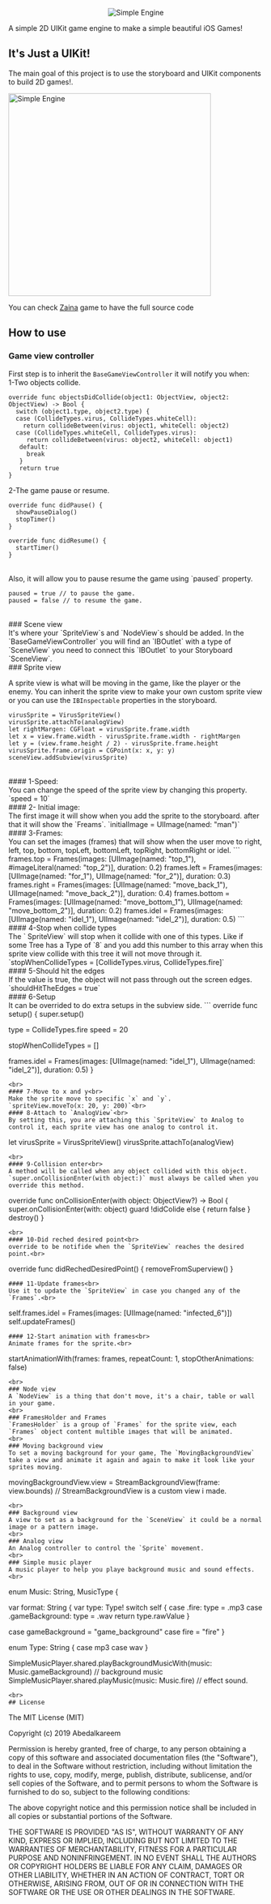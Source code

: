 <p align="center">
    <img src="cover.png" alt="Simple Engine" />
</p>

A simple 2D UIKit game engine to make a simple beautiful iOS Games!

## It's Just a UIKit!

The main goal of this project is to use the storyboard and UIKit components to build 2D games!.

<img src="screenshots/storyboard.png" alt="Simple Engine" width="400" />
<p>
You can check <a href="https://github.com/Abedalkareem/Zaina-iOS">Zaina</a> game to have the full source code
</p>

## How to use

### Game view controller
First step is to inherit the `BaseGameViewController` it will notify you when: 
<br>
1-Two objects collide.<br>
```
override func objectsDidCollide(object1: ObjectView, object2: ObjectView) -> Bool {
  switch (object1.type, object2.type) {
  case (CollideTypes.virus, CollideTypes.whiteCell):
    return collideBetween(virus: object1, whiteCell: object2)
  case (CollideTypes.whiteCell, CollideTypes.virus):
     return collideBetween(virus: object2, whiteCell: object1)
   default:
     break
   }
   return true
}
```

2-The game pause or resume.<br>
```
override func didPause() {
  showPauseDialog()
  stopTimer()
}

override func didResume() {
  startTimer()
}
```
<br>
Also, it will allow you to pause resume the game using `paused` property.<br>

```
paused = true // to pause the game.
paused = false // to resume the game.
```
<br>
### Scene view
<br>
It's where your `SpriteView`s and `NodeView`s  should be added. In the `BaseGameViewController` you will find an `IBOutlet`
with a type of `SceneView` you need to connect this `IBOutlet` to your Storyboard `SceneView`.
<br>
### Sprite view

A sprite view is what will be moving in the game, like the player or the enemy. You can inherit the sprite view
to make your own custom sprite view or you can use the `IBInspectable` properties in the storyboard.<br>
```
virusSprite = VirusSpriteView()
virusSprite.attachTo(analogView)
let rightMargen: CGFloat = virusSprite.frame.width
let x = view.frame.width - virusSprite.frame.width - rightMargen
let y = (view.frame.height / 2) - virusSprite.frame.height
virusSprite.frame.origin = CGPoint(x: x, y: y)
sceneView.addSubview(virusSprite)
```
<br>
#### 1-Speed:<br>
You can change the speed of the sprite view by changing this property.
`speed = 10`
<br>
#### 2- Initial image:<br>
The first image it will show when you add the sprite to the storyboard. after that it will show the `Freams`.
`initialImage = UIImage(named: "man")`
<br>
#### 3-Frames:<br>
You can set the images (frames) that will show when the user move to right, left, top, bottom, topLeft, bottomLeft, topRight, bottomRight or idel.
```
frames.top = Frames(images: [UIImage(named: "top_1"), #imageLiteral(named: "top_2")], duration: 0.2)
frames.left =  Frames(images: [UIImage(named: "for_1"), UIImage(named: "for_2")], duration: 0.3)
frames.right =  Frames(images: [UIImage(named: "move_back_1"), UIImage(named: "move_back_2")], duration: 0.4)
frames.bottom =  Frames(images: [UIImage(named: "move_bottom_1"), UIImage(named: "move_bottom_2")], duration: 0.2)
frames.idel =  Frames(images: [UIImage(named: "idel_1"), UIImage(named: "idel_2")], duration: 0.5)
```
<br>
#### 4-Stop when collide types<br>
The ` SpriteView` will stop when it collide with one of this types. Like if some Tree has a Type of `8` and you add this number to this array when this sprite view collide with this tree it will not move through it.
`stopWhenCollideTypes = [CollideTypes.virus, CollideTypes.fire]`
<br>
#### 5-Should hit the edges<br>
If the value is true, the object will not pass through out the screen edges.
`shouldHitTheEdges = true`
<br>
#### 6-Setup<br>
It can be overrided to do extra setups in the subview side.
```
override func setup() {
  super.setup()

  type = CollideTypes.fire
  speed = 20

  stopWhenCollideTypes = []

  frames.idel = Frames(images: [UIImage(named: "idel_1"), UIImage(named: "idel_2")], duration: 0.5)
}
```
<br>
#### 7-Move to x and y<br>
Make the sprite move to specific `x` and `y`.
`spriteView.moveTo(x: 20, y: 200)`<br>
#### 8-Attach to `AnalogView`<br>
By setting this, you are attaching this `SpriteView` to Analog to control it, each sprite view has one analog to control it.
```
let virusSprite = VirusSpriteView()
virusSprite.attachTo(analogView)
```
<br>
#### 9-Collision enter<br>
A method will be called when any object collided with this object. `super.onCollisionEnter(with object:)` must always be called when you override this method.
```
override func onCollisionEnter(with object: ObjectView?) -> Bool {
  super.onCollisionEnter(with: object)
  guard !didColide else {
    return false
  }
  destroy()
}
```
<br>
#### 10-Did reched desired point<br>
override to be notifide when the `SpriteView` reaches the desired point.<br>
```
override func didRechedDesiredPoint() {
  removeFromSuperview()
}
```
#### 11-Update frames<br>
Use it to update the `SpriteView` in case you changed any of the `Frames`.<br>
```
self.frames.idel = Frames(images: [UIImage(named: "infected_6")])
self.updateFrames()
```
#### 12-Start animation with frames<br>
Animate frames for the sprite.<br>
```
startAnimationWith(frames: frames,
                   repeatCount: 1,
                   stopOtherAnimations: false)
```
<br>
### Node view
A `NodeView` is a thing that don't move, it's a chair, table or wall in your game.
<br>
### FramesHolder and Frames
`FramesHolder` is a group of `Frames` for the sprite view, each `Frames` object content multible images that will be animated. 
<br>
### Moving background view
To set a moving background for your game, The `MovingBackgroundView` take a view and animate it again and again to make it look like your sprites moving.
```
movingBackgroundView.view = StreamBackgroundView(frame: view.bounds) // StreamBackgroundView is a custom view i made.
```
<br>
### Background view
A view to set as a background for the `SceneView` it could be a normal image or a pattern image.
<br>
### Analog view
An Analog controller to control the `Sprite` movement.
<br>
### Simple music player
A music player to help you playe background music and sound effects.
<br>
```
enum Music: String, MusicType {
  
  var format: String {
    var type: Type!
    switch self {
    case .fire:
      type = .mp3
    case .gameBackground:
      type = .wav
    return type.rawValue
  }

  case gameBackground = "game_background"
  case fire = "fire"
}

enum Type: String {
  case mp3
  case wav
}

SimpleMusicPlayer.shared.playBackgroundMusicWith(music: Music.gameBackground) // background music
SimpleMusicPlayer.shared.playMusic(music: Music.fire) // effect sound.
```
<br>
## License

```
The MIT License (MIT)

Copyright (c) 2019 Abedalkareem

Permission is hereby granted, free of charge, to any person obtaining a copy
of this software and associated documentation files (the "Software"), to deal
in the Software without restriction, including without limitation the rights
to use, copy, modify, merge, publish, distribute, sublicense, and/or sell
copies of the Software, and to permit persons to whom the Software is
furnished to do so, subject to the following conditions:

The above copyright notice and this permission notice shall be included in all
copies or substantial portions of the Software.

THE SOFTWARE IS PROVIDED "AS IS", WITHOUT WARRANTY OF ANY KIND, EXPRESS OR
IMPLIED, INCLUDING BUT NOT LIMITED TO THE WARRANTIES OF MERCHANTABILITY,
FITNESS FOR A PARTICULAR PURPOSE AND NONINFRINGEMENT. IN NO EVENT SHALL THE
AUTHORS OR COPYRIGHT HOLDERS BE LIABLE FOR ANY CLAIM, DAMAGES OR OTHER
LIABILITY, WHETHER IN AN ACTION OF CONTRACT, TORT OR OTHERWISE, ARISING FROM,
OUT OF OR IN CONNECTION WITH THE SOFTWARE OR THE USE OR OTHER DEALINGS IN THE
SOFTWARE.
```
